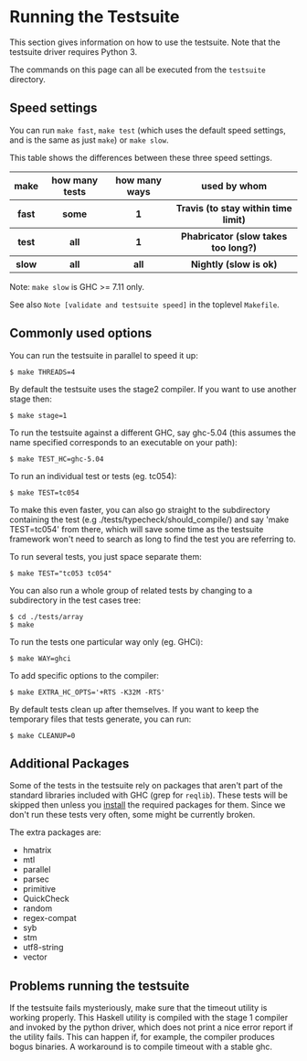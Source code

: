 # Running the Testsuite


This section gives information on how to use the testsuite. Note that the testsuite driver requires Python 3.


The commands on this page can all be executed from the `testsuite` directory.

## Speed settings


You can run `make fast`, `make test` (which uses the default speed settings, and is the same as just `make`) or `make slow`.


This table shows the differences between these three speed settings.

<table><tr><th> make </th>
<th> how many tests </th>
<th> how many ways </th>
<th> used by whom 
</th></tr>
<tr><th> fast   </th>
<th> some </th>
<th> 1   </th>
<th> Travis (to stay within time limit) 
</th></tr>
<tr><th> test   </th>
<th> all  </th>
<th> 1   </th>
<th> Phabricator (slow takes too long?) 
</th></tr>
<tr><th> slow   </th>
<th> all  </th>
<th> all </th>
<th> Nightly (slow is ok) 
</th></tr></table>


Note: `make slow` is GHC \>= 7.11 only.


See also `Note [validate and testsuite speed]` in the toplevel `Makefile`.

## Commonly used options


You can run the testsuite in parallel to speed it up:

```wiki
$ make THREADS=4
```


By default the testsuite uses the stage2 compiler. If you want to use another stage then:

```wiki
$ make stage=1
```


To run the testsuite against a different GHC, say ghc-5.04 (this assumes the name specified corresponds to an executable on your path):

```wiki
$ make TEST_HC=ghc-5.04
```


To run an individual test or tests (eg. tc054):

```wiki
$ make TEST=tc054
```


To make this even faster, you can also go straight to the subdirectory containing the test (e.g ./tests/typecheck/should_compile/) and say 'make TEST=tc054' from there, which will save some time as the testsuite framework won't need to search as long to find the test you are referring to.


To run several tests, you just space separate them:

```wiki
$ make TEST="tc053 tc054"
```


You can also run a whole group of related tests by changing to a subdirectory in the test cases tree:

```wiki
$ cd ./tests/array
$ make
```


To run the tests one particular way only (eg. GHCi):

```wiki
$ make WAY=ghci
```


To add specific options to the compiler:

```wiki
$ make EXTRA_HC_OPTS='+RTS -K32M -RTS' 
```


By default tests clean up after themselves. If you want to keep the temporary files that tests generate, you can run:

```wiki
$ make CLEANUP=0
```

## Additional Packages


Some of the tests in the testsuite rely on packages that aren't part of the standard libraries included with GHC (grep for `reqlib`). These tests will be skipped then unless you [install](debugging/installing-packages-inplace) the required packages for them. Since we don't run these tests very often, some might be currently broken.


The extra packages are:

- hmatrix
- mtl
- parallel
- parsec
- primitive
- QuickCheck
- random
- regex-compat
- syb
- stm
- utf8-string
- vector

## Problems running the testsuite


If the testsuite fails mysteriously, make sure that the timeout utility is working properly. This Haskell utility is compiled with the stage 1 compiler and invoked by the python driver, which does not print a nice error report if the utility fails. This can happen if, for example, the compiler produces bogus binaries. A workaround is to compile timeout with a stable ghc.
